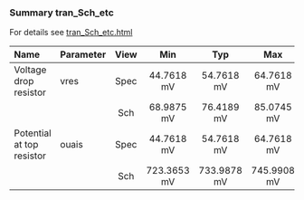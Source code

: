 ### Summary tran_Sch_etc

For details see <a href='tran_Sch_etc.html'>tran_Sch_etc.html</a>

|**Name**|**Parameter**|**View**|**Min** | **Typ** | **Max**|
|:---|:---|:---:|:---:|:---:|:---:|
|Voltage drop resistor|vres | Spec | 44.7618 mV | 54.7618 mV | 64.7618 mV |
| | | Sch|68.9875 mV | 76.4189 mV | 85.0745 mV |
|Potential at top resistor|ouais | Spec | 44.7618 mV | 54.7618 mV | 64.7618 mV |
| | | Sch|723.3653 mV | 733.9878 mV | 745.9908 mV |
